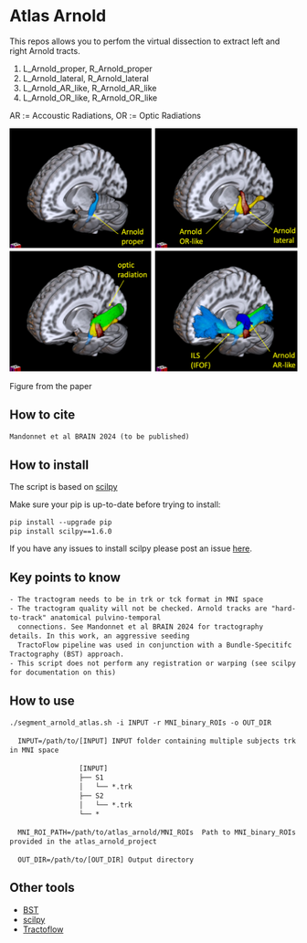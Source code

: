 # Atlas Arnold

This repos allows you to perfom the virtual dissection to extract left and right Arnold tracts.

1) L_Arnold_proper, R_Arnold_proper
2) L_Arnold_lateral, R_Arnold_lateral
3) L_Arnold_AR_like, R_Arnold_AR_like
4) L_Arnold_OR_like, R_Arnold_OR_like

AR := Accoustic Radiations, OR := Optic Radiations

<img src="doc/Figure_4.png" alt="Figure_4" width="800"/>

Figure from the paper

## How to cite
```
Mandonnet et al BRAIN 2024 (to be published)
```

## How to install

The script is based on [scilpy](https://github.com/scilus/scilpy)

Make sure your pip is up-to-date before trying to install:
```
pip install --upgrade pip
pip install scilpy==1.6.0
```

If you have any issues to install scilpy please post an issue [here](https://github.com/scilus/scilpy/issues).

## Key points to know

    - The tractogram needs to be in trk or tck format in MNI space
    - The tractogram quality will not be checked. Arnold tracks are "hard-to-track" anatomical pulvino-temporal
      connections. See Mandonnet et al BRAIN 2024 for tractography details. In this work, an aggressive seeding
      TractoFlow pipeline was used in conjunction with a Bundle-Specitifc Tractography (BST) approach. 
    - This script does not perform any registration or warping (see scilpy for documentation on this)

## How to use

```
./segment_arnold_atlas.sh -i INPUT -r MNI_binary_ROIs -o OUT_DIR

  INPUT=/path/to/[INPUT] INPUT folder containing multiple subjects trk in MNI space

                 [INPUT]
                 ├── S1
                 │   └── *.trk
                 ├── S2
                 │   └── *.trk
                 └── *

  MNI_ROI_PATH=/path/to/atlas_arnold/MNI_ROIs  Path to MNI_binary_ROIs provided in the atlas_arnold_project

  OUT_DIR=/path/to/[OUT_DIR] Output directory
```

## Other tools

- [BST](https://github.com/scilus/bst_flow)
- [scilpy](https://github.com/scilus/scilpy)
- [Tractoflow](https://github.com/scilus/tractoflow)

